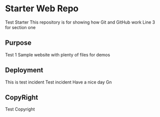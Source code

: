 # Starter Web Repo
Test Starter
This repository is for showing how Git and GitHub work
Line 3 for section one

## Purpose
Test 1
Sample website with plenty of files for demos

## Deployment
This is test incident
Test incident
Have a nice day
Gn

## CopyRight
Test Copyright
